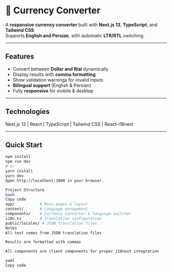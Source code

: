 # 💱 Currency Converter

A **responsive currency converter** built with **Next.js 13**, **TypeScript**, and **Tailwind CSS**.  
Supports **English and Persian**, with automatic **LTR/RTL** switching.

---

## Features

- Convert between **Dollar and Rial** dynamically
- Display results with **comma formatting**
- Show validation warnings for invalid inputs
- **Bilingual support** (English & Persian)
- Fully **responsive** for mobile & desktop

---

## Technologies

Next.js 13 | React | TypeScript | Tailwind CSS | React-i18next

---

## Quick Start

```bash
npm install
npm run dev
# or
yarn install
yarn dev
Open http://localhost:3000 in your browser.

Project Structure
bash
Copy code
app/           # Main pages & layout
context/       # Language management
components/    # Currency converter & language switcher
i18n.ts        # Translation configuration
public/locales/ # JSON translation files
Notes
All text comes from JSON translation files

Results are formatted with commas

All components are client components for proper i18next integration

yaml
Copy code
```
